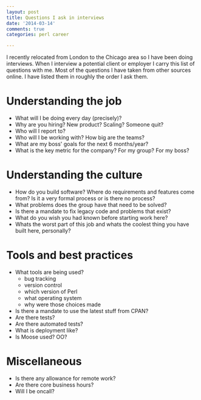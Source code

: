 ```yaml
---
layout: post
title: Questions I ask in interviews
date: '2014-03-14'
comments: true
categories: perl career

---
```


I recently relocated from London to the Chicago area so I have been doing
interviews.  When I interview a potential client or employer I carry this list of
questions with me.  Most of the questions I have taken from other sources
online.  I have listed them in roughly the order I ask them.

# Understanding the job

  - What will I be doing every day (precisely)?
  - Why are you hiring? New product? Scaling? Someone quit?
  - Who will I report to?
  - Who will I be working with?  How big are the teams?
  - What are my boss' goals for the next 6 months/year?
  - What is the key metric for the company? For my group? For my boss?

# Understanding the culture

  - How do you build software?  Where do requirements and features come from?
    Is it a very formal process or is there no process?
  - What problems does the group have that need to be solved?
  - Is there a mandate to fix legacy code and problems that exist?
  - What do you wish you had known before starting work here?
  - Whats the worst part of this job and whats the coolest thing you have built here, personally?

# Tools and best practices

  - What tools are being used?
    - bug tracking
    - version control
    - which version of Perl
    - what operating system
    - why were those choices made
  - Is there a mandate to use the latest stuff from CPAN?
  - Are there tests?
  - Are there automated tests?
  - What is deployment like?
  - Is Moose used? OO?

# Miscellaneous

  - Is there any allowance for remote work?
  - Are there core business hours?
  - Will I be oncall?


